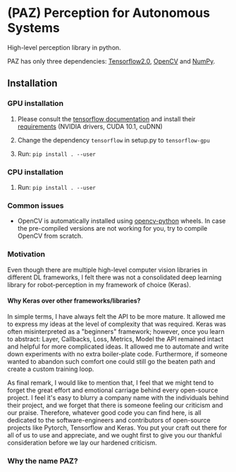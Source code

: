 # (PAZ) Perception for Autonomous Systems
High-level perception library in python.

PAZ has only three dependencies: [Tensorflow2.0](https://www.tensorflow.org/), [OpenCV](https://opencv.org/) and [NumPy](https://numpy.org/).


## Installation

### GPU installation
1. Please consult the [tensorflow documentation](https://www.tensorflow.org/install/gpu) and install their [requirements](https://www.tensorflow.org/install/gpu#software_requirements) (NVIDIA drivers, CUDA 10.1, cuDNN)

2. Change the dependency ``tensorflow`` in setup.py to ``tensorflow-gpu``

3. Run: `pip install . --user`

### CPU installation
1. Run: `pip install . --user`

### Common issues
* OpenCV is automatically installed using [opencv-python](https://github.com/skvark/opencv-python) wheels.
In case the pre-compiled versions are not working for you, try to compile OpenCV from scratch.

### Motivation
Even though there are multiple high-level computer vision libraries in different DL frameworks, I felt there was not a consolidated deep learning library for robot-perception in my framework of choice (Keras).

#### Why Keras over other frameworks/libraries?
In simple terms, I have always felt the API to be more mature.
It allowed me to express my ideas at the level of complexity that was required. 
Keras was often misinterpreted as a "beginners" framework; however, once you learn to abstract: Layer, Callbacks, Loss, Metrics, Model the API remained intact and helpful for more complicated ideas. 
It allowed me to automate and write down experiments with no extra boiler-plate code.
Furthermore, if someone wanted to abandon such comfort one could still go the beaten path and create a custom training loop.

As final remark, I would like to mention that, I feel that we might tend to forget the great effort and emotional carriage behind every open-source project.
I feel it's easy to blurry a company name with the individuals behind their project, and we forget that there is someone feeling our criticism and our praise.
Therefore, whatever good code you can find here, is all dedicated to the software-engineers and contributors of open-source projects like Pytorch, Tensorflow and Keras.
You put your craft out there for all of us to use and appreciate, and we ought first to give you our thankful consideration before we lay our hardened criticism.

### Why the name PAZ?


